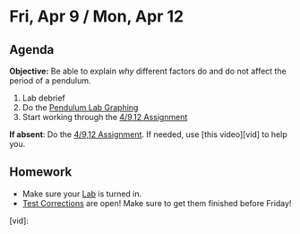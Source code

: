 Fri, Apr 9 / Mon, Apr 12
==================

Agenda
---------
**Objective:** Be able to explain *why* different factors do and do not affect the period of a pendulum.

1. Lab debrief
2. Do the [Pendulum Lab Graphing][graph]
3. Start working through the [4/9,12 Assignment][assmt]

**If absent**: Do the [4/9,12 Assignment][assmt].  If needed, use [this video][vid] to help you.


Homework 
-------------
- Make sure your [Lab][lab] is turned in.
- [Test Corrections][correct] are open!  Make sure to get them finished before Friday!

[correct]: https://avon.schoology.com/assignment/4835420000/
[lab]: https://avon.schoology.com/assignment/4841068270/
[assmt]: https://avon.schoology.com/assignment/4844824672/
[graph]: https://avon.schoology.com/course/2624603689/assessments/4846780655
[vid]: 
<!--stackedit_data:
eyJoaXN0b3J5IjpbMjM2Mjg2NDcyLC0xMzg4ODgwNzM2LC0xND
g3MTI2MjM5LC0yMDY0MTQwNjY2LDEyNzQxNTIxODMsLTIwNjM0
NjY4MzQsLTE4ODg0ODYzNiwtNTEyODU0MjA4LC0xOTY1MDQwMD
U1LC0zMTg2ODA3MjYsMTU5ODgxNTIzOCwxMTg3OTI1OTM2LDcw
MjM5NDkyOCw2MjkyMzc3NiwxNzY4MjE1NzksLTE5MDMxNjg4NT
EsLTQ5MDgzNjI0LC0yMTAzOTcyNTkxLDExNDE1NDUwMjcsMTgw
NjA3NzExOV19
-->